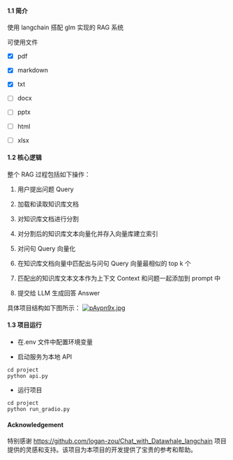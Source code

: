 #### 1.1 简介

使用 langchain 搭配 glm 实现的 RAG 系统

可使用文件

- [x] pdf

- [x] markdown

- [x] txt

- [ ] docx

- [ ] pptx

- [ ] html

- [ ] xlsx

#### 1.2 核心逻辑

整个 RAG 过程包括如下操作：

1. 用户提出问题 Query

2. 加载和读取知识库文档

3. 对知识库文档进行分割

4. 对分割后的知识库文本向量化并存入向量库建立索引

5. 对问句 Query 向量化

6. 在知识库文档向量中匹配出与问句 Query 向量最相似的 top k 个

7. 匹配出的知识库文本文本作为上下文 Context 和问题⼀起添加到 prompt 中

8. 提交给 LLM 生成回答 Answer

具体项目结构如下图所示：
[![pAypn9x.jpg](https://s21.ax1x.com/2024/11/06/pAypn9x.jpg)](https://imgse.com/i/pAypn9x)

#### 1.3 项目运行

- 在.env 文件中配置环境变量

- 启动服务为本地 API

```shell
cd project
python api.py
```

- 运行项目

```shell
cd project
python run_gradio.py 
```

#### Acknowledgement
特别感谢 https://github.com/logan-zou/Chat_with_Datawhale_langchain 项目提供的灵感和支持。该项目为本项目的开发提供了宝贵的参考和帮助。